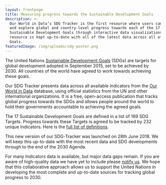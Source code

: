 ```yaml
---
layout: frontpage
title: Measuring progress towards the Sustainable Development Goals
description: >-
  Our World in Data’s SDG Tracker is the first resource where users can track
  and explore global and country-level progress towards each of the 17
  Sustainable Development Goals through interactive data visualizations. This
  resource is kept up-to-date with all of the latest data across all of the 17
  Goals.
featuredImage: /img/uploads/sdg-poster.png
---
```

<p>The United Nations <a href="http://www.un.org/sustainabledevelopment/">Sustainable Development Goals</a> (SDGs) are targets for global development adopted in September 2015, set to be achieved by 2030. All countries of the world have agreed to work towards achieving these goals.</p>
 
<p>Our SDG Tracker presents data across all available indicators from the <a href="https://ourworldindata.org">Our World in Data</a> database, using official statistics from the UN and other international organizations. It is a free, open-access publication that tracks global progress towards the SDGs and allows people around the world to hold their governments accountable to achieving the agreed goals.</p>

<p>The 17 Sustainable Development Goals are defined in a list of 169 SDG Targets. Progress towards these Targets is agreed to be tracked by 232 unique Indicators. Here is the <a href="https://unstats.un.org/sdgs/indicators/Global%20Indicator%20Framework%20after%20refinement_Eng.pdf">full list of definitions</a>.</p>

This new version of our SDG-Tracker was launched on 28th June 2018. We will keep this up-to-date with the most recent data and SDG developments through to the end of the 2030 Agenda.

<p class="text-secondary">For many Indicators data is available, but major data gaps remain. If you are aware of high-quality data we have yet to include please <a href="https://goo.gl/forms/fwJmzRk68IVoPssh2">notify us</a>. We hope that this collaborative approach allows us to support the United Nations in developing the most complete and up-to-date sources for tracking global progress to 2030.</p>
